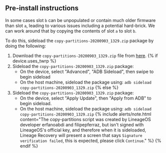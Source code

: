 ## Pre-install instructions

In some cases slot `b` can be unpopulated or contain much older firmware than slot `a`, leading to various issues including a potential hard-brick. We can work around that by copying the contents of slot `a` to slot `b`.

To do this, sideload the `copy-partitions-20200903_1329.zip` package by doing the following:
1. Download the `copy-partitions-20200903_1329.zip` file from [here](https://androidfilehost.com/?fid=8889791610682929240).
{% if device.uses_twrp %}
2. Sideload the `copy-partitions-20200903_1329.zip` package:
    * On the device, select "Advanced", "ADB Sideload", then swipe to begin sideload
    * On the host machine, sideload the package using: `adb sideload copy-partitions-20200903_1329.zip`
{% else %}
2. Sideload the `copy-partitions-20200903_1329.zip` package:
    * On the device, select "Apply Update", then "Apply from ADB" to begin sideload.
    * On the host machine, sideload the package using: `adb sideload copy-partitions-20200903_1329.zip`
    {% include alerts/note.html content="The copy-partitions script was created by LineageOS developer erfanoabdi and filipepferraz, but isn't signed with LineageOS's official key, and therefore when it is sideloaded, Lineage Recovery  will present a screen that says `Signature verification failed`, this is expected, please click `Continue`." %}
{% endif %}
